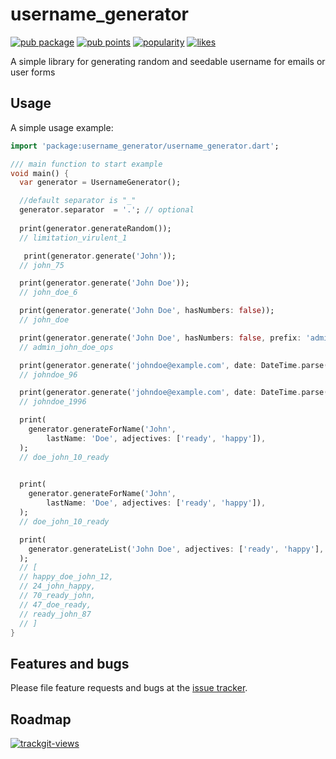 # username_generator

 [![pub package](https://img.shields.io/pub/v/username_generator.svg)](https://pub.dev/packages/username_generator) [![pub points](https://badges.bar/username_generator/pub%20points)](https://pub.dev/packages/username_generator/score)  [![popularity](https://badges.bar/username_generator/popularity)](https://pub.dev/packages/username_generator/score) [![likes](https://badges.bar/username_generator/likes)](https://pub.dev/packages/username_generator/score)

A simple library for generating random and seedable username for emails or user forms


## Usage

A simple usage example:
```dart
import 'package:username_generator/username_generator.dart';

/// main function to start example
void main() {
  var generator = UsernameGenerator();

  //default separator is "_" 
  generator.separator  = '.'; // optional
 
  print(generator.generateRandom());
  // limitation_virulent_1

   print(generator.generate('John'));
  // john_75

  print(generator.generate('John Doe'));
  // john_doe_6

  print(generator.generate('John Doe', hasNumbers: false));
  // john_doe

  print(generator.generate('John Doe', hasNumbers: false, prefix: 'admin', suffix: 'ops'));
  // admin_john_doe_ops

  print(generator.generate('johndoe@example.com', date: DateTime.parse('1996-01-15')));
  // johndoe_96

  print(generator.generate('johndoe@example.com', date: DateTime.parse('1996-01-15'), shortYear:false));
  // johndoe_1996

  print(
    generator.generateForName('John',
        lastName: 'Doe', adjectives: ['ready', 'happy']),
  );
  // doe_john_10_ready

  
  print(
    generator.generateForName('John',
        lastName: 'Doe', adjectives: ['ready', 'happy']),
  );
  // doe_john_10_ready

  print(
    generator.generateList('John Doe', adjectives: ['ready', 'happy'], length: 5),
  );
  // [
  // happy_doe_john_12,
  // 24_john_happy,
  // 70_ready_john,
  // 47_doe_ready,
  // ready_john_87
  // ]
}

```
## Features and bugs

Please file feature requests and bugs at the [issue tracker][tracker].

[tracker]: https://github.com/prikeshsavla/username_generator.dart/issues


## Roadmap   

<a href="https://trackgit.com">
<img src="https://us-central1-trackgit-analytics.cloudfunctions.net/token/ping/kktasp39dxk2efhp04sk" alt="trackgit-views" />
</a>
